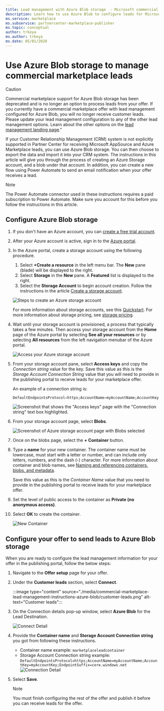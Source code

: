 ```yaml
---
title: Lead management with Azure Blob storage  - Microsoft commercial marketplace
description: Learn how to use Azure Blob to configure leads for Microsoft AppSource and Azure Marketplace
ms.service: marketplace
ms.subservice: partnercenter-marketplace-publisher
ms.topic: conceptual
author: trkeya
ms.author: trkeya
ms.date: 05/01/2020
---
```


# Use Azure Blob storage to manage commercial marketplace leads

>[!Caution]
>Commercial marketplace support for Azure Blob storage has been deprecated and is no longer an option to process leads from your offer. If you currently have a commercial marketplace offer with lead management configured for Azure Blob, you will no longer receive customer leads. Please update your lead management configuration to any of the other lead management options. Learn about the other options on the [lead management landing page](./commercial-marketplace-get-customer-leads.md)."

 If your Customer Relationship Management (CRM) system is not explicitly supported in Partner Center for receiving Microsoft AppSource and Azure Marketplace leads, you can use Azure Blob storage. You can then choose to export the data and import it into your CRM system. The instructions in this article will give you through the process of creating an Azure Storage account, and a blob under that account. In addition, you can create a new flow using Power Automate to send an email notification when your offer receives a lead.

>[!NOTE]
>The Power Automate connector used in these instructions requires a paid subscription to Power Automate. Make sure you account for this before you follow the instructions in this article.

## Configure Azure Blob storage

1. If you don't have an Azure account, you can [create a free trial account](https://azure.microsoft.com/pricing/free-trial/).

2. After your Azure account is active, sign in to the [Azure portal](https://portal.azure.com).

3. In the Azure portal, create a storage account using the following procedure.  
    1. Select **+Create a resource** in the left menu bar.  The **New** pane (blade) will be displayed to the right.
    2. Select **Storage** in the **New** pane.  A **Featured** list is displayed to the right.
    3. Select the **Storage Account** to begin account creation.  Follow the instructions in the article [Create a storage account](../../storage/common/storage-account-create.md?tabs=azure-portal).

    ![Steps to create an Azure storage account](./media/commercial-marketplace-lead-management-instructions-azure-blob/azure-storage-create.png)

    For more information about storage accounts, see this [Quickstart](../../storage/blobs/storage-quickstart-blobs-portal.md).  For more information about storage pricing, see [storage pricing](https://azure.microsoft.com/pricing/details/storage/).

4. Wait until your storage account is provisioned, a process that typically takes a few minutes.  Then access your storage account from the **Home** page of the Azure portal by selecting **See all your resources** or by selecting **All resources** from the left navigation menubar of the Azure portal.

    ![Access your Azure storage account](./media/commercial-marketplace-lead-management-instructions-azure-blob/azure-storage-access.png)

5. From your storage account pane, select **Access keys** and copy the *Connection string* value for the key. Save this value as this is the *Storage Account Connection String* value that you will need to provide in the publishing portal to receive leads for your marketplace offer.

     An example of a connection string is:

     ```sql
     DefaultEndpointsProtocol=https;AccountName=myAccountName;AccountKey=myAccountKey;EndpointSuffix=core.windows.net
     ```

    ![Screenshot that shows the "Access keys" page with the "Connection string" text box highlighted.](./media/commercial-marketplace-lead-management-instructions-azure-blob/azure-storage-keys-2.png)

6. From your storage account page, select **Blobs**.

   ![Screenshot of Azure storage account page with Blobs selected](./media/commercial-marketplace-lead-management-instructions-azure-blob/select-blobs.png)

7. Once on the blobs page, select the **+ Container** button.

8. Type a **name** for your new container. The container name must be lowercase, must start with a letter or number, and can include only letters, numbers, and the dash (-) character. For more information about container and blob names, see [Naming and referencing containers, blobs, and metadata](/rest/api/storageservices/naming-and-referencing-containers--blobs--and-metadata).

    Save this value as this is the *Container Name* value that you need to provide in the publishing portal to receive leads for your marketplace offer.

9. Set the level of public access to the container as **Private (no anonymous access)**.

10. Select **OK** to create the container.

    ![New Container](./media/commercial-marketplace-lead-management-instructions-azure-blob/new-container.png)

## Configure your offer to send leads to Azure Blob storage

When you are ready to configure the lead management information for your offer in the publishing portal, follow the below steps:

1. Navigate to the **Offer setup** page for your offer.
2. Under the **Customer leads** section, select **Connect**.

    :::image type="content" source="./media/commercial-marketplace-lead-management-instructions-azure-blob/customer-leads.png" alt-text="Customer leads":::

3. On the Connection details pop-up window, select **Azure Blob** for the Lead Destination.

    ![Connect Detail](./media/commercial-marketplace-lead-management-instructions-azure-blob/connect-details.png) 

4. Provide the **Container name** and **Storage Account Connection string** you got from following these instructions.

    * Container name example: `marketplaceleadcontainer`
    * Storage Account Connection string example: `DefaultEndpointsProtocol=https;AccountName=myAccountName;AccountKey=myAccountKey;EndpointSuffix=core.windows.net`
        ![Connection Detail](./media/commercial-marketplace-lead-management-instructions-azure-blob/connection-details.png) 

5. Select **Save**.

    > [!NOTE]
    > You must finish configuring the rest of the offer and publish it before you can receive leads for the offer.